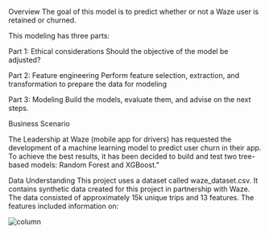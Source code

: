 Overview
The goal of this model is to predict whether or not a Waze user is retained or churned.

This modeling has three parts:

Part 1: Ethical considerations
Should the objective of the model be adjusted?

Part 2: Feature engineering
Perform feature selection, extraction, and transformation to prepare the data for modeling

Part 3: Modeling
Build the models, evaluate them, and advise on the next steps.

Business Scenario

The Leadership at Waze (mobile app for drivers) has requested the development of a machine learning model to predict user churn in their app.
To achieve the best results, it has been decided to build and test two tree-based models: Random Forest and XGBoost."

Data Understanding
This project uses a dataset called waze_dataset.csv. It contains synthetic data created for this project in partnership with Waze.
The data consisted of approximately 15k unique trips and 13 features.
The features included information on:

![column](https://github.com/matusoff/ML_models/assets/94809104/e3f473b6-d14a-43f5-b8e7-2d1d11bc789f)

